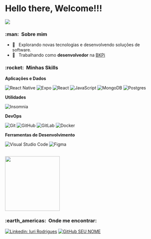 # Hello there, Welcome!!!

![](https://komarev.com/ghpvc/?username=rd-easy&color=006bed)

<h3> :man: &nbsp;Sobre mim </h3>

- 🤔 &nbsp; Explorando novas tecnologias e desenvolvendo soluções de software.
- 💼 &nbsp; Trabalhando como **desenvolvedor** na <a href="https://bkpi.io">BKPi</a>

<h3> :rocket: &nbsp;Minhas Skills </h3>

**Aplicações e Dados**

  ![React Native](https://img.shields.io/badge/-React%20Native-333333?style=flat&logo=react)
  ![Expo](https://img.shields.io/badge/-Expo-333333?style=flat&logo=expo)
  ![React](https://img.shields.io/badge/-React-333333?style=flat&logo=react)
  ![JavaScript](https://img.shields.io/badge/-JavaScript-333333?style=flat&logo=javascript)
  ![MongoDB](https://img.shields.io/badge/-MongoDB-333333?style=flat&logo=mongodb)
  ![Postgres](https://img.shields.io/badge/-Postgesql-333333?style=flat&logo=postgresql)

**Utilidades**

  ![Insomnia](https://img.shields.io/badge/-Insomnia-333333?style=flat&logo=insomnia)

**DevOps**

  ![Git](https://img.shields.io/badge/-Git-333333?style=flat&logo=git)
  ![GitHub](https://img.shields.io/badge/-GitHub-333333?style=flat&logo=github)
  ![GitLab](https://img.shields.io/badge/-GitLab-333333?style=flat&logo=gitlab)
  ![Docker](https://img.shields.io/badge/-Docker-333333?style=flat&logo=docker)

**Ferramentas de Desenvolvimento**

  ![Visual Studio Code](https://img.shields.io/badge/-Visual%20Studio%20Code-333333?style=flat&logo=visual-studio-code&logoColor=007ACC)
  ![Figma](https://img.shields.io/badge/-Figma-333333?style=flat&logo=figma&logoColor=007ACC)

<br/>

<a href="https://github.com/rd-easy">
  <img height="180em" src="https://github-readme-stats.vercel.app/api?username=rd-easy&theme=dracula&show_icons=true" />
</a>

<br/>

<h3> :earth_americas: &nbsp;Onde me encontrar: </h3> 

[![Linkedin: Iuri Rodrigues](https://img.shields.io/badge/-Iuri%20Rodrigues-blue?style=flat-square&logo=Linkedin&logoColor=white&link=https://www.linkedin.com/in/iuri-rodrigues-606009231)](https://www.linkedin.com/in/iuri-rodrigues-606009231)
[![GitHub SEU NOME]( https://img.shields.io/github/followers/rd-easy?label=follow&style=social)](https://github.com/rd-easy)
